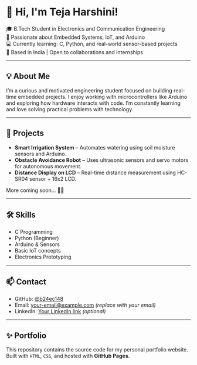 # 👋 Hi, I'm Teja Harshini!

🎓 B.Tech Student in Electronics and Communication Engineering  
🔬 Passionate about Embedded Systems, IoT, and Arduino  
💻 Currently learning: C, Python, and real-world sensor-based projects  
📍 Based in India | Open to collaborations and internships

---

## 💡 About Me

I’m a curious and motivated engineering student focused on building real-time embedded projects. I enjoy working with microcontrollers like Arduino and exploring how hardware interacts with code. I’m constantly learning and love solving practical problems with technology.

---

## 🚀 Projects

- **Smart Irrigation System** – Automates watering using soil moisture sensors and Arduino.
- **Obstacle Avoidance Robot** – Uses ultrasonic sensors and servo motors for autonomous movement.
- **Distance Display on LCD** – Real-time distance measurement using HC-SR04 sensor + 16x2 LCD.

More coming soon... 👩‍🔧

---

## 🛠️ Skills

- C Programming
- Python (Beginner)
- Arduino & Sensors
- Basic IoT concepts
- Electronics Prototyping

---

## 📫 Contact

- GitHub: [@b24ec148](https://github.com/b24ec148)
- Email: your-email@example.com *(replace with your email)*
- LinkedIn: [Your LinkedIn link](#) *(optional)*

---

## ✨ Portfolio

This repository contains the source code for my personal portfolio website.  
Built with `HTML`, `CSS`, and hosted with **GitHub Pages**.
